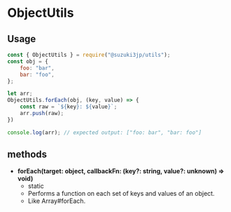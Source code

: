 # ObjectUtils
## Usage
```js
const { ObjectUtils } = require("@suzuki3jp/utils");
const obj = {
    foo: "bar",
    bar: "foo",
};

let arr;
ObjectUtils.forEach(obj, (key, value) => {
    const raw = `${key}: ${value}`;
    arr.push(raw);
})

console.log(arr); // expected output: ["foo: bar", "bar: foo"]
```
## methods
- **forEach(target: object, callbackFn: (key?: string, value?: unknown) => void)**
    - static
    - Performs a function on each set of keys and values of an object.
    - Like Array#forEach.